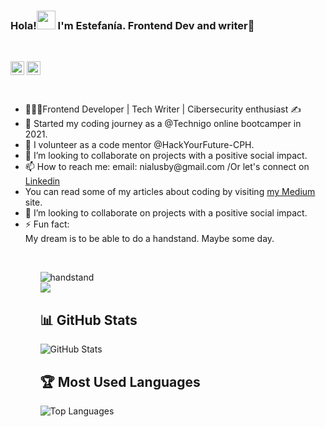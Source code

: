 ### Hola!<img src="https://raw.githubusercontent.com/MartinHeinz/MartinHeinz/master/wave.gif" width="30px"> I'm Estefanía. Frontend Dev and writer🙂
<br>

[<img align="center" alt="esteficodes | LinkedIn" width="22px" src="https://cdn.jsdelivr.net/npm/simple-icons@v3/icons/linkedin.svg" />][linkedin]
[<img align="center" alt="esteficodes | Medium" width="22px" src="https://cdn.jsdelivr.net/npm/simple-icons@v3/icons/medium.svg" />][medium]


<br>
<ul>
<li> 👩🏽‍💻Frontend Developer | Tech Writer | Cibersecurity enthusiast ✍️</li>
<li> 🔭 Started my coding journey as a @Technigo online bootcamper in 2021.</>
<li> 🌱 I volunteer as a code mentor @HackYourFuture-CPH. </li>
<li> 👯 I’m looking to collaborate on projects with a positive social impact.</li>
<li> 📫 How to reach me: email: nialusby@gmail.com /Or let's connect on <a href="https://www.linkedin.com/in/estefan%C3%ADa-quevedo-lusby-24bb5a3/">Linkedin</a> </li>
<li> You can read some of my articles about coding by visiting <a href="https://estefaniaquevedolusby.medium.com/">my Medium</a> site.</li>
<li> 👯 I’m looking to collaborate on projects with a positive social impact.</li>
<li> ⚡ Fun fact: </li>
 My dream is to be able to do a handstand. Maybe some day.
 <ul/>
 <br>

![handstand](https://user-images.githubusercontent.com/70166033/117107667-416dca00-ad82-11eb-85a0-a3cccfc4fbda.gif)
<br>
![](https://komarev.com/ghpvc/?username=esteficodes&color=ff69b4)


[linkedin]: https://linkedin.com/in/estefanía-quevedo-lusby-24bb5a3/
[medium]: https://estefaniaquevedolusby.medium.com

## 📊 GitHub Stats
![GitHub Stats](https://github-readme-stats.vercel.app/api?username=esteficodes&show_icons=true&theme=dark)

## 🏆 Most Used Languages
![Top Languages](https://github-readme-stats.vercel.app/api/top-langs/?username=esteficodes&layout=compact&theme=dark)




